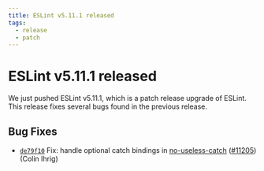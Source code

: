 ```yaml
---
title: ESLint v5.11.1 released
tags:
  - release
  - patch
---
```

# ESLint v5.11.1 released

We just pushed ESLint v5.11.1, which is a patch release upgrade of ESLint. This release fixes several bugs found in the previous release.












## Bug Fixes


* [`de79f10`](https://github.com/eslint/eslint/commit/de79f1026b7035f0296d7876f1db64f225cca1b8) Fix: handle optional catch bindings in [no-useless-catch](/docs/rules/no-useless-catch) ([#11205](https://github.com/eslint/eslint/issues/11205)) (Colin Ihrig)
